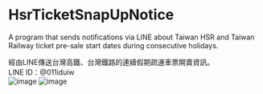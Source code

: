 # HsrTicketSnapUpNotice
A program that sends notifications via LINE about Taiwan HSR and Taiwan Railway ticket pre-sale start dates during consecutive holidays.

經由LINE傳送台灣高鐵、台灣鐵路的連續假期疏運車票開賣資訊。</br>
LINE ID：@011iduiw</br>
![image]("https://github.com/EishinCHEN/hsr_ticket_notifier/blob/64a8d52da5ca6a60c7a2a4a4e75032468c403765/images/line_bot.jpg")
![image]("https://github.com/EishinCHEN/hsr_ticket_notifier/blob/64a8d52da5ca6a60c7a2a4a4e75032468c403765/images/ticket_notify.jpg")
